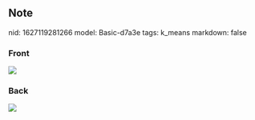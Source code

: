 ## Note
nid: 1627119281266
model: Basic-d7a3e
tags: k_means
markdown: false

### Front
<img src="paste-ebbdf5b710005f04ab47674509faab5644d1f596.jpg">

### Back
<img src="paste-5904e6a4453da94fa9a28b88a0b12fb747d58a48.jpg">
